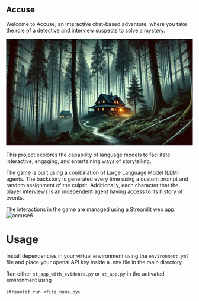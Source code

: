 ## Accuse
Welcome to Accuse, an interactive chat-based adventure, where you take the role of a detective and interview suspects to solve a mystery.

![alt text](https://github.com/realalikamali/accuse/blob/main/m_mystery_cover_photo.webp)

This project explores the capability of language models to facilitate interactive, engaging, and entertaining ways of storytelling.

The game is built using a combination of Large Language Model (LLM) agents. The backstory is generated every time using a custom prompt and random assignment of the culprit. Additionally, each character that the player interviews is an independent agent having access to its history of events.

The interactions in the game are managed using a Streamlit web app.
![accuse6](https://github.com/user-attachments/assets/6221850a-ce30-4743-bc08-64792b2a4b4a)

# Usage
Install dependencies in your virtual environment using the `environment.yml` file and place your openai API key inside a .env file in the main directory.

Run either `st_app_with_evidence.py` or `st_app.py` in the activated environment using

`streamlit run <file_name.py>`
